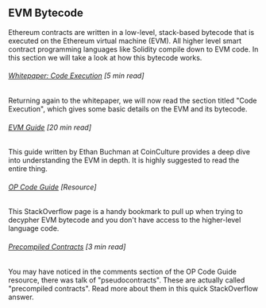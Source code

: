 ## EVM Bytecode

Ethereum contracts are written in a low-level, stack-based bytecode that is executed on the Ethereum virtual machine \(EVM\).  All higher level smart contract programming languages like Solidity compile down to EVM code.  In this section we will take a look at how this bytecode works.

###### [Whitepaper:  Code Execution](https://github.com/ethereum/wiki/wiki/White-Paper#code-execution) \[5 min read\]

Returning again to the whitepaper, we will now read the section titled "Code Execution", which gives some basic details on the EVM and its bytecode.

###### [EVM Guide](https://github.com/CoinCulture/evm-tools/blob/master/analysis/guide.md) \[20 min read\]

This guide written by Ethan Buchman at CoinCulture provides a deep dive into understanding the EVM in depth.  It is highly suggested to read the entire thing.

###### [OP Code Guide](https://ethereum.stackexchange.com/questions/119/what-opcodes-are-available-for-the-ethereum-evm) \[Resource\]

This StackOverflow page is a handy bookmark to pull up when trying to decypher EVM bytecode and you don't have access to the higher-level language code.

###### [Precompiled Contracts](https://ethereum.stackexchange.com/questions/440/whats-a-precompiled-contract-and-how-are-they-different-from-native-opcodes) \[3 min read\]

You may have noticed in the comments section of the OP Code Guide resource, there was talk of "pseudocontracts".  These are actually called "precompiled contracts".  Read more about them in this quick StackOverflow answer.

